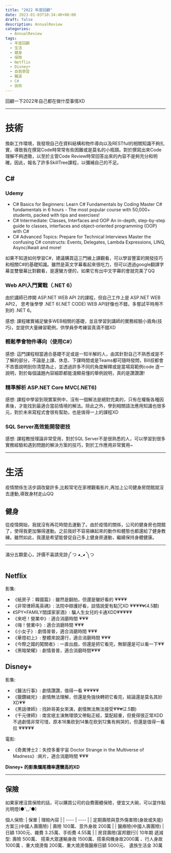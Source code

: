 ```yaml
---
title: "2022 年度回顧"
date: 2023-01-03T10:34:40+08:00
draft: false
description: AnnualReview
categories:
  - AnnualReview  
tags:
  - 年度回顧
  - 生活
  - 健身
  - 保險
  - Netflix 
  - Disney+
  - 自我學習
  - 職涯
  - C#
  - 技術
---
```


  回顧一下2022年自己都在做什麼事情XD

---

# **技術**
  
換新工作環境，我發現自己在資料結構和物件導向以及RESTful的相關知識不夠扎實，導致我在撰寫Code時常常有些困難或是莫名的小瓶頸。對於撰寫出來Code理解不夠透徹，以至於主管Code Review時常回答出來的內容不是夠充分和明確。因此，報名了許多SkillTree課程，以彌補自己的不足。

## **C#** 
### Udemy 
- C# Basics for Beginners: Learn C# Fundamentals by Coding
Master C# fundamentals in 6 hours - The most popular course with 50,000+ students, packed with tips and exercises!
- C# Intermediate: Classes, Interfaces and OOP
An in-depth, step-by-step guide to classes, interfaces and object-oriented programming (OOP) with C#
- C# Advanced Topics: Prepare for Technical Interviews
Master the confusing C# constructs: Events, Delegates, Lambda Expressions, LINQ, Async/Await and more!   

如果不知道如何學習C#，建議購買這三門線上課觀看，可以學習豐富的開發技巧和相關C#的基礎知識。雖然是英文字幕看起來很吃力，但可以透過google翻譯字幕並雙螢幕比對觀看，是還蠻方便的，如果它有出中文字幕的會就完美了QQ


### Web API入門實戰（.NET 6）
由於講師已停開 ASP.NET WEB API 2的課程，但自己工作上是 ASP.NET WEB API2，
思考後學學 .NET 6(.NET CODE) WEB API好像也不錯，多嘗試平時用不到的 .NET 6。

感想:
課程確實補足蠻多WEB相關的基礎，並且學習到講師的實務經驗小眉角(技巧)，並提供大量練習範例，供學員參考練習真滴不錯XD

### 輕鬆學會物件導向（使用C#）
感想:
這門課程相當適合基礎不足或是一知半解的人，由其針對自己不熟悉或是不了解的部分，不論是上課、休息、下課時間或是Teams都可隨時發問，Bill叔都會不吝嗇說明到你清楚為止，並透過許多不同的角度解釋或是當場寫範例code 逐一說明，對於每個議題內容細節都能淺顯易懂的舉例說明，真的是讚讚讚!

### 精準解析 ASP.NET Core MVC(.NET6)
感想:
課程中學習到現實案例中，沒有一個解法是絕對完美的，只有在權衡各種因素後，才能找到最適合當前情境的解法。除此之外，學到相關語法應用知識也很多元，對於未來寫程式會很有幫助，也是值得一上的課程XD

### SQL Server高效能開發密技
感想:
課程教授理論非常受用，對於SQL Server不是很熟悉的人，可以學習到很多實務經驗和遇到問題的解決方案的技巧，對於工作應用非常實用~

---
# **生活**
疫情關係生活步調改變許多,比較常宅在家裡觀看影片,再加上公司健身房閉館就沒去運動,導致身材走山QQ

## **健身**
從疫情開始，我就沒有再花時間去運動了。由於疫情的關係，公司的健身房也閉館了，使得我更加懶得運動。之前我好不容易練起來的動作和體態也都還給了健身教練。雖然如此，我還是希望能督促自己多上健身房運動，繼續保持身體健康。

---
滿分五顆愛心，評價不喜請見諒༼ つ ◕_◕ ༽つ

## **Netflix**
影集:  
- 《紙房子：韓國篇》: 雖然是翻拍，但還是蠻好看的 💗💗💗💗  
- 《非常律師禹英禑》: 法院中辯護好看，談情說愛有點冗XD 💗💗💗💗💔(4.5顆)    
- 《SPY×FAMILY間諜家家酒》: 騙人生女兒的卡通XDD💗💗💗💗💗   
- 《來吧！營業中》: 適合消磨時間 💗💗💗  
- 《嗨！營業中》: 適合消磨時間 💗💗💗  
- 《小女子》: 劇情普普，適合消磨時間 💗💗💗  
- 《華燈初上》: 整體來說還行，適合消磨時間 💗💗💗 
- 《今際之國的闖關者》: 一直出戲，但還是把它看完，無聊還是可以看一下💗💗
- 《黑暗榮耀》: 劇情普普，適合消磨時間💗💗💗 

## **Disney+**
影集:   
- 《醫法行事》: 劇情讚讚，值得一看 💗💗💗💗💗   
- 《獵鑽緝兇》: 劇情無法理解，但還是免強快轉把它看完，結論還是莫名其妙XD💗💗
- 《黑話律師》: 找帥哥美女來演，劇情無法無法接受💗💗💔(2.5顆)  
- 《千元律師》: 南宮珉主演無理頭又帶點正經，葉配超重，但覺得很正常XDD不過劇情非常可惜，原本16集砍到14集在砍到12集有夠哭的，但還是值得一看拉 💗💗💗💗💗  

電影:
- 《奇異博士2：失控多重宇宙 Doctor Strange in the Multiverse of Madness》:爽片，適合消磨時間 💗💗💗     


**Disney+ 的影集爛尾機率還蠻高的XD**

---
## 保險
如果家裡沒買保險的話，可以購買公司的自費團體保險，便宜又大碗，可以當作點光明燈(●'◡'●)

個人保險:
|  保單   | 理賠內容  | 
|  ----  | ----  | 
| 定期壽險與意外傷害險(身故或失能)  方案三(中國人壽團險) | 壽險 100萬、意外身故 200萬  | 
| 醫療險(中國人壽團險)  | 日額 1300元、雜費 3.25萬、手術費 4.55萬 |
| 房貸壽險(富邦銀行)| 10年期 遞減型: 壽險 500萬、 搭乘大眾運輸身故 1500萬、搭乘飛機身故2000萬 、行人身故 1000萬 、重大燒燙傷 200萬、重大燒燙傷醫療日額 5000元、 遺族生活金 30萬 
